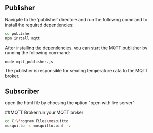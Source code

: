 
## Publisher

Navigate to the 'publisher' directory and run the following command to install the required dependencies:

```bash
cd publisher
npm install mqtt
```

After installing the dependencies, you can start the MQTT publisher by running the following command:
```bash
node mqtt_publisher.js
```

The publisher is responsible for sending temperature data to the MQTT broker.

## Subscriber
open the html file by choosing the option "open with live server"

##MQTT Broker
run your MQTT broker
```bash
cd C:\Program Files\mosquitto
mosquitto -c mosquitto.conf -v
```
